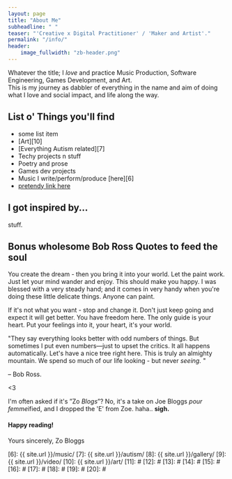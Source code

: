 ```yaml
---
layout: page
title: "About Me"
subheadline: " "
teaser: "'Creative x Digital Practitioner' / 'Maker and Artist'."
permalink: "/info/"
header:
    image_fullwidth: "zb-header.png"
---
```

Whatever the title; I *love* and practice Music Production, Software Engineering, Games Development, and Art. <br/>This is my journey as dabbler of everything in the name and aim of doing what I love and social impact, and life along the way.


## List o' Things you'll find 

* some list item
* [Art][10]
* [Everything Autism related][7]
* Techy projects n stuff
* Poetry and prose
* Games dev projects
* Music I write/perform/produce [here][6]
* [pretendy link here][5]



## I got inspired by...

stuff.


## Bonus wholesome Bob Ross Quotes to feed the soul

You create the dream - then you bring it into your world. Let the paint work. Just let your mind wander and enjoy. This should make you happy. I was blessed with a very steady hand; and it comes in very handy when you're doing these little delicate things. Anyone can paint. 

If it's not what you want - stop and change it. Don't just keep going and expect it will get better. You have freedom here. The only guide is your heart. Put your feelings into it, your heart, it's your world. 

"They say everything looks better with odd numbers of things. But sometimes I put even numbers—just to upset the critics. It all happens automatically. Let's have a nice tree right here. This is truly an almighty mountain. We spend so much of our life looking - but never *seeing.* "

– Bob Ross.

<3

I'm often asked if it's &#8221;Zo *Blogs*&#8221;? No, it's a take on Joe Bloggs *pour femme*ified, and I dropped the 'E' from Zoe. haha.. 
**sigh.**
#### Happy reading!

Yours sincerely, Zo Bloggs


 [1]: #
 [2]: #
 [3]: #
 [4]: #
 [5]: #
 [6]: {{ site.url }}/music/
 [7]: {{ site.url }}/autism/
 [8]: {{ site.url }}/gallery/
 [9]: {{ site.url }}/video/
 [10]: {{ site.url }}/art/
 [11]: #
 [12]: #
 [13]: #
 [14]: #
 [15]: #
 [16]: #
 [17]: #
 [18]: #
 [19]: #
 [20]: #
